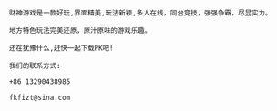     财神游戏是一款好玩,界面精美,玩法新颖,多人在线，同台竞技，强强争霸，尽显实力。
     
     地方特色玩法完美还原，原汁原味的游戏乐趣。

     还在犹豫什么,赶快一起下载PK吧!
     
     我们的联系方式:
     
     +86 13290438985
     
     fkfizt@sina.com
